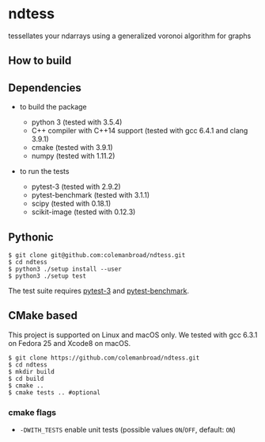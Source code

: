 # ndtess 

tessellates your ndarrays using a generalized voronoi algorithm for graphs

## How to build

## Dependencies

- to build the package
    + python 3 (tested with 3.5.4)
    + C++ compiler with C++14 support (tested with gcc 6.4.1 and clang 3.9.1)
    + cmake (tested with 3.9.1)
    + numpy (tested with 1.11.2)
    
- to run the tests
    + pytest-3 (tested with 2.9.2)
    + pytest-benchmark (tested with 3.1.1)
    + scipy (tested with 0.18.1)
    + scikit-image (tested with 0.12.3)

## Pythonic

```
$ git clone git@github.com:colemanbroad/ndtess.git
$ cd ndtess
$ python3 ./setup install --user
$ python3 ./setup test 
```

The test suite requires [pytest-3](https://docs.pytest.org/en/latest/contents.html) and [pytest-benchmark](https://pypi.python.org/pypi/pytest-benchmark).

## CMake based

This project is supported on Linux and macOS only. We tested with gcc 6.3.1 on Fedora 25 and Xcode8 on macOS.

```
$ git clone https://github.com/colemanbroad/ndtess.git
$ cd ndtess
$ mkdir build
$ cd build
$ cmake ..
$ cmake tests .. #optional
```

### cmake flags

- `-DWITH_TESTS` enable unit tests (possible values `ON`/`OFF`, default: `ON`)

